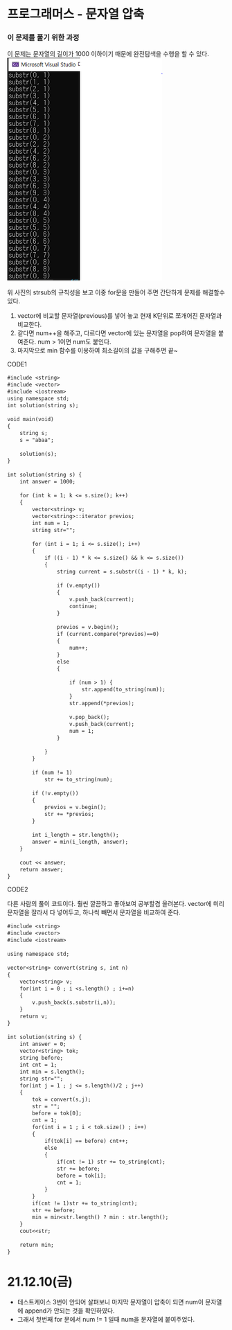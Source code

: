 # 프로그래머스 - 문자열 압축

### 이 문제를 풀기 위한 과정
이 문제는 문자열의 길이가 1000 이하이기 때문에 완전탐색을 수행을 할 수 있다.
![](https://github.com/gkgkfndudals/TIL/blob/master/Algorithm/img/img_20211210_StringCompression.PNG)

위 사진의 strsub의 규칙성을 보고 이중 for문을 만들어 주면 간단하게 문제를 해결할수 있다.
1. vector에 비교할 문자열(previous)를 넣어 놓고 현재 K단위로 쪼개어진 문자열과 비교한다.
2. 같다면 num++을 해주고, 다르다면 vector에 있는 문자열을 pop하여 문자열을 붙여준다. num > 1이면 num도 붙인다.
3. 마지막으로 min 함수를 이용하여 최소길이의 값을 구해주면 끝~

CODE1

    #include <string>
    #include <vector>
    #include <iostream>
    using namespace std;
    int solution(string s);

    void main(void)
    {
        string s;
        s = "abaa";

        solution(s);
    }

    int solution(string s) {
        int answer = 1000;
        
        for (int k = 1; k <= s.size(); k++)
        {
            vector<string> v;
            vector<string>::iterator previos;
            int num = 1;
            string str="";

            for (int i = 1; i <= s.size(); i++)
            {
                if ((i - 1) * k <= s.size() && k <= s.size())
                {
                    string current = s.substr((i - 1) * k, k);

                    if (v.empty())
                    {
                        v.push_back(current);
                        continue;
                    }
                
                    previos = v.begin();
                    if (current.compare(*previos)==0)
                    {
                        num++;
                    }
                    else
                    {
                        
                        if (num > 1) {
                            str.append(to_string(num));
                        }
                        str.append(*previos);
                
                        v.pop_back();
                        v.push_back(current);
                        num = 1;
                    }
                    
                }  
            }
        
            if (num != 1)
                str += to_string(num);

            if (!v.empty())
            {
                previos = v.begin();
                str += *previos;
            }

            int i_length = str.length();
            answer = min(i_length, answer);
        }
        
        cout << answer;
        return answer;
    }

    
CODE2

다른 사람의 풀이 코드이다. 훨씬 깔끔하고 좋아보여 공부할겸 올려본다.
vector에 미리 문자열을 잘라서 다 넣어두고, 하나씩 빼면서 문자열을 비교하여 준다.

    #include <string>
    #include <vector>
    #include <iostream>

    using namespace std;

    vector<string> convert(string s, int n)
    {
        vector<string> v;
        for(int i = 0 ; i <s.length() ; i+=n)
        {
            v.push_back(s.substr(i,n));
        }
        return v;
    }

    int solution(string s) {
        int answer = 0;
        vector<string> tok;
        string before;
        int cnt = 1;
        int min = s.length();
        string str="";
        for(int j = 1 ; j <= s.length()/2 ; j++)
        {
            tok = convert(s,j);
            str = "";
            before = tok[0];
            cnt = 1;
            for(int i = 1 ; i < tok.size() ; i++)
            {
                if(tok[i] == before) cnt++;
                else
                {
                    if(cnt != 1) str += to_string(cnt);
                    str += before;
                    before = tok[i];
                    cnt = 1;
                }
            }
            if(cnt != 1)str += to_string(cnt);
            str += before;  
            min = min<str.length() ? min : str.length();
        }
        cout<<str;

        return min;
    }


# 21.12.10(금)
* 테스트케이스 3번이 안되어 살펴보니 마지막 문자열이 압축이 되면 num이 문자열에 append가 안되는 것을 확인하였다.
* 그래서 첫번째 for 문에서 num != 1 일때 num을 문자열에 붙여주었다.
